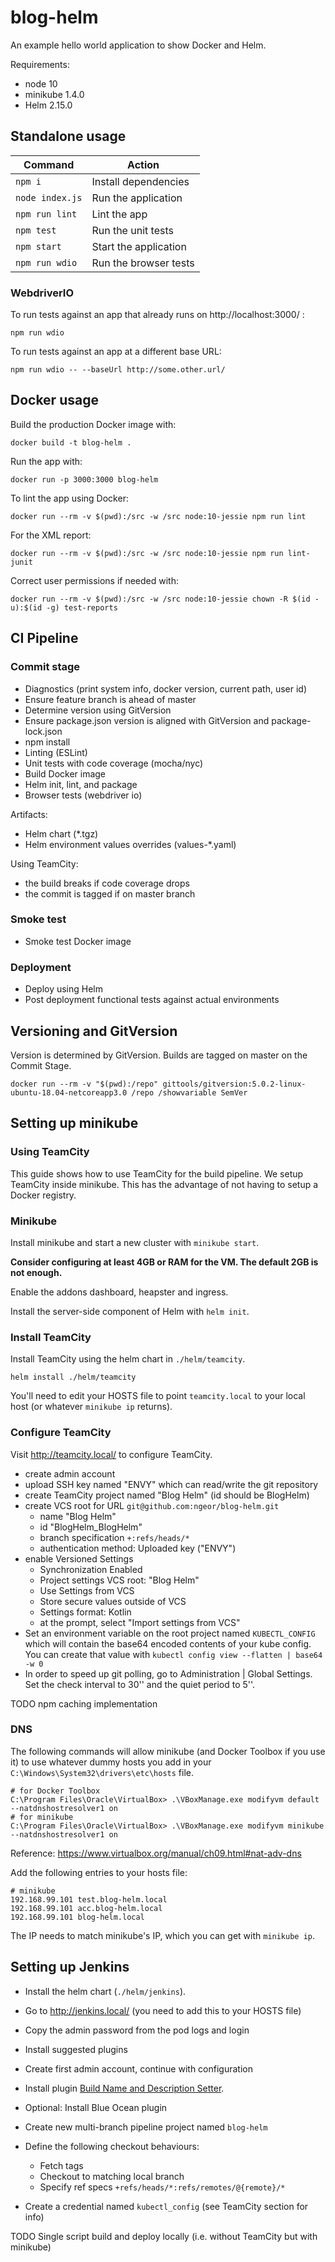 # blog-helm

An example hello world application to show Docker and Helm.

Requirements:

- node 10
- minikube 1.4.0
- Helm 2.15.0

## Standalone usage

| Command         | Action                |
| --------------- | --------------------- |
| `npm i`         | Install dependencies  |
| `node index.js` | Run the application   |
| `npm run lint`  | Lint the app          |
| `npm test`      | Run the unit tests    |
| `npm start`     | Start the application |
| `npm run wdio`  | Run the browser tests |

### WebdriverIO

To run tests against an app that already runs on http://localhost:3000/ :

```
npm run wdio
```

To run tests against an app at a different base URL:

```
npm run wdio -- --baseUrl http://some.other.url/
```

## Docker usage

Build the production Docker image with:

```
docker build -t blog-helm .
```

Run the app with:

```
docker run -p 3000:3000 blog-helm
```

To lint the app using Docker:

```
docker run --rm -v $(pwd):/src -w /src node:10-jessie npm run lint
```

For the XML report:

```
docker run --rm -v $(pwd):/src -w /src node:10-jessie npm run lint-junit
```

Correct user permissions if needed with:

```
docker run --rm -v $(pwd):/src -w /src node:10-jessie chown -R $(id -u):$(id -g) test-reports
```

## CI Pipeline

### Commit stage

- Diagnostics (print system info, docker version, current path, user id)
- Ensure feature branch is ahead of master
- Determine version using GitVersion
- Ensure package.json version is aligned with GitVersion and package-lock.json
- npm install
- Linting (ESLint)
- Unit tests with code coverage (mocha/nyc)
- Build Docker image
- Helm init, lint, and package
- Browser tests (webdriver io)

Artifacts:

- Helm chart (\*.tgz)
- Helm environment values overrides (values-\*.yaml)

Using TeamCity:

- the build breaks if code coverage drops
- the commit is tagged if on master branch

### Smoke test

- Smoke test Docker image

### Deployment

- Deploy using Helm
- Post deployment functional tests against actual environments

## Versioning and GitVersion

Version is determined by GitVersion. Builds are tagged on master on the Commit
Stage.

```
docker run --rm -v "$(pwd):/repo" gittools/gitversion:5.0.2-linux-ubuntu-18.04-netcoreapp3.0 /repo /showvariable SemVer
```

## Setting up minikube

### Using TeamCity

This guide shows how to use TeamCity for the build pipeline. We setup TeamCity
inside minikube. This has the advantage of not having to setup a Docker
registry.

### Minikube

Install minikube and start a new cluster with `minikube start`.

**Consider configuring at least 4GB or RAM for the VM. The default 2GB is not
enough.**

Enable the addons dashboard, heapster and ingress.

Install the server-side component of Helm with `helm init`.

### Install TeamCity

Install TeamCity using the helm chart in `./helm/teamcity`.

```
helm install ./helm/teamcity
```

You'll need to edit your HOSTS file to point `teamcity.local` to your local host
(or whatever `minikube ip` returns).

### Configure TeamCity

Visit http://teamcity.local/ to configure TeamCity.

- create admin account
- upload SSH key named "ENVY" which can read/write the git repository
- create TeamCity project named "Blog Helm" (id should be BlogHelm)
- create VCS root for URL `git@github.com:ngeor/blog-helm.git`
  - name "Blog Helm"
  - id "BlogHelm_BlogHelm"
  - branch specification `+:refs/heads/*`
  - authentication method: Uploaded key ("ENVY")
- enable Versioned Settings
  - Synchronization Enabled
  - Project settings VCS root: "Blog Helm"
  - Use Settings from VCS
  - Store secure values outside of VCS
  - Settings format: Kotlin
  - at the prompt, select "Import settings from VCS"
- Set an environment variable on the root project named `KUBECTL_CONFIG` which
  will contain the base64 encoded contents of your kube config. You can create
  that value with `kubectl config view --flatten | base64 -w 0`
- In order to speed up git polling, go to Administration | Global Settings. Set
  the check interval to 30'' and the quiet period to 5''.

TODO npm caching implementation

### DNS

The following commands will allow minikube (and Docker Toolbox if you use it) to
use whatever dummy hosts you add in your `C:\Windows\System32\drivers\etc\hosts`
file.

    # for Docker Toolbox
    C:\Program Files\Oracle\VirtualBox> .\VBoxManage.exe modifyvm default --natdnshostresolver1 on
    # for minikube
    C:\Program Files\Oracle\VirtualBox> .\VBoxManage.exe modifyvm minikube --natdnshostresolver1 on

Reference: https://www.virtualbox.org/manual/ch09.html#nat-adv-dns

Add the following entries to your hosts file:

    # minikube
    192.168.99.101 test.blog-helm.local
    192.168.99.101 acc.blog-helm.local
    192.168.99.101 blog-helm.local

The IP needs to match minikube's IP, which you can get with `minikube ip`.

## Setting up Jenkins

- Install the helm chart (`./helm/jenkins`).
- Go to http://jenkins.local/ (you need to add this to your HOSTS file)
- Copy the admin password from the pod logs and login
- Install suggested plugins
- Create first admin account, continue with configuration
- Install plugin
  [Build Name and Description Setter](https://plugins.jenkins.io/build-name-setter).
- Optional: Install Blue Ocean plugin
- Create new multi-branch pipeline project named `blog-helm`
- Define the following checkout behaviours:

  - Fetch tags
  - Checkout to matching local branch
  - Specify ref specs `+refs/heads/*:refs/remotes/@{remote}/*`

- Create a credential named `kubectl_config` (see TeamCity section for info)

TODO Single script build and deploy locally (i.e. without TeamCity but with
minikube)
